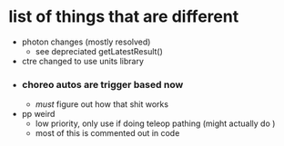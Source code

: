 # list of things that are different
- photon changes (mostly resolved)
	- see depreciated getLatestResult()
- ctre changed to use units library
- ### choreo autos are trigger based now
	- *must* figure out how that shit works
- pp weird
	- low priority, only use if doing teleop pathing (might actually  do )
	- most of this is commented out in code
